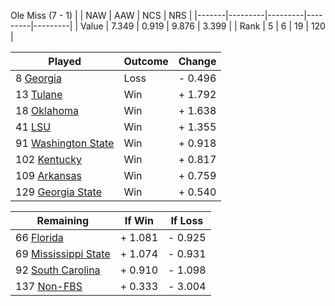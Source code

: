 Ole Miss (7 - 1)
|       |   NAW   |   AAW   |   NCS   |   NRS   |
|-------|---------|---------|---------|---------|
| Value |   7.349 |   0.919 |   9.876 |   3.399 |
| Rank  |       5 |       6 |      19 |     120 |

| Played                    | Outcome    |  Change  |
|---------------------------|------------|----------|
|   8 [Georgia               ](Georgia.md)| Loss       | -  0.496 |
|  13 [Tulane                ](Tulane.md)| Win        | +  1.792 |
|  18 [Oklahoma              ](Oklahoma.md)| Win        | +  1.638 |
|  41 [LSU                   ](LSU.md)| Win        | +  1.355 |
|  91 [Washington State      ](WashingtonState.md)| Win        | +  0.918 |
| 102 [Kentucky              ](Kentucky.md)| Win        | +  0.817 |
| 109 [Arkansas              ](Arkansas.md)| Win        | +  0.759 |
| 129 [Georgia State         ](GeorgiaState.md)| Win        | +  0.540 |

| Remaining                 |  If Win  |  If Loss |
|---------------------------|----------|----------|
|  66 [Florida               ](Florida.md)| +  1.081 | -  0.925 |
|  69 [Mississippi State     ](MississippiState.md)| +  1.074 | -  0.931 |
|  92 [South Carolina        ](SouthCarolina.md)| +  0.910 | -  1.098 |
| 137 [Non-FBS               ](NonFBS.md)| +  0.333 | -  3.004 |

